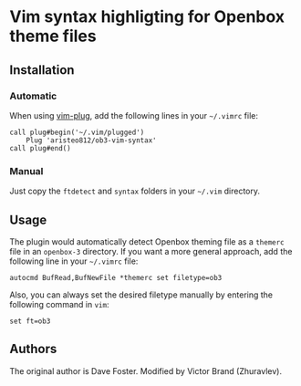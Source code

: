 # Vim syntax highligting for Openbox theme files

## Installation

### Automatic

When using [vim-plug](https://github.com/junegunn/vim-plug), add the following lines in your `~/.vimrc` file:

    call plug#begin('~/.vim/plugged')
        Plug 'aristeo812/ob3-vim-syntax'
    call plug#end()

### Manual

Just copy the `ftdetect` and `syntax` folders in your `~/.vim` directory.

## Usage

The plugin would automatically detect Openbox theming file as a `themerc` file in an `openbox-3` directory. If you want a more general approach, add the following line in your `~/.vimrc` file:

    autocmd BufRead,BufNewFile *themerc set filetype=ob3

Also, you can always set the desired filetype manually by entering the following command in `vim`:

    set ft=ob3

## Authors

The original author is Dave Foster. Modified by Victor Brand (Zhuravlev).
  
